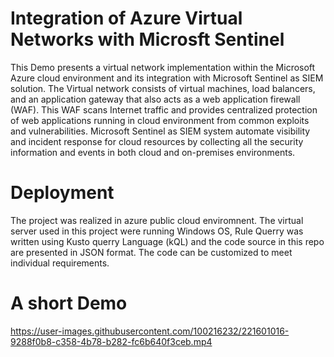 # Integration of Azure Virtual Networks with Microsft Sentinel
This Demo presents a virtual network implementation within the Microsoft Azure cloud environment and its integration with Microsoft Sentinel as SIEM solution. The Virtual network consists of virtual machines, load balancers, and an application gateway that also acts as a web application firewall (WAF). This WAF scans Internet traffic and provides centralized protection of web applications running in cloud environment from common exploits and vulnerabilities. Microsoft Sentinel as SIEM system automate visibility and incident response for cloud resources by collecting all the security information and events in both cloud and on-premises environments.
# Deployment
The project was realized in azure public cloud enviromnent. The virtual server used in this project were running Windows OS, Rule Querry was written using Kusto querry Language (kQL) and the code source in this repo are presented in JSON format. The code can be customized to meet individual requirements.

# A short Demo


https://user-images.githubusercontent.com/100216232/221601016-9288f0b8-c358-4b78-b282-fc6b640f3ceb.mp4

